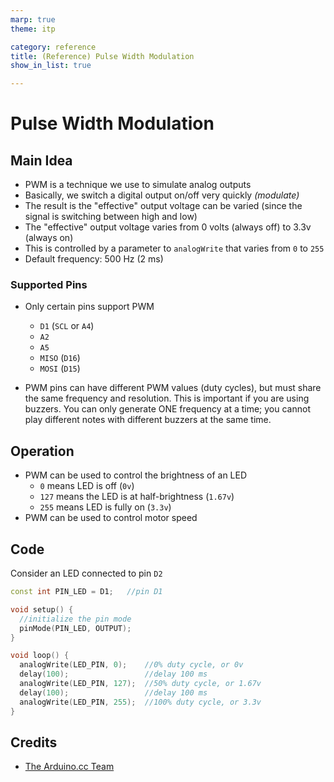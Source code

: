 ```yaml
---
marp: true
theme: itp

category: reference
title: (Reference) Pulse Width Modulation
show_in_list: true

---
```


<!-- headingDivider: 2 -->

# Pulse Width Modulation

## Main Idea

* PWM is a technique we use to simulate analog outputs
* Basically, we switch a digital output on/off very quickly *(modulate)*
* The result is the "effective" output voltage can be varied (since the signal is switching between high and low)
* The "effective" output voltage varies from 0 volts (always off) to 3.3v (always on)
* This is controlled by a parameter to `analogWrite` that varies from `0` to `255`
* Default frequency: 500 Hz (2 ms)


### Supported Pins

* Only certain pins support PWM
  * `D1` (`SCL` or `A4`)
  * `A2`
  * `A5`
  * `MISO` (`D16`)
  * `MOSI` (`D15`)
  
* PWM pins can have different PWM values (duty cycles), but must share the same frequency and resolution. This is important if you are using buzzers. You can only generate ONE frequency at a time; you cannot play different notes with different buzzers at the same time.

## Operation

- PWM can be used to control the brightness of an LED
  - `0` means LED is off (`0v`)
  - `127` means the LED is at half-brightness (`1.67v`)
  - `255` means LED is fully on (`3.3v`)
- PWM can be used to control motor speed

## Code

Consider an LED connected to pin `D2`

```c++
const int PIN_LED = D1;   //pin D1

void setup() {
  //initialize the pin mode
  pinMode(PIN_LED, OUTPUT);
}

void loop() { 
  analogWrite(LED_PIN, 0);	  //0% duty cycle, or 0v
  delay(100);				  //delay 100 ms
  analogWrite(LED_PIN, 127);  //50% duty cycle, or 1.67v
  delay(100);				  //delay 100 ms
  analogWrite(LED_PIN, 255);  //100% duty cycle, or 3.3v
}
```

## Credits

- [The Arduino.cc Team](https://commons.wikimedia.org/wiki/File:Pwm_5steps.gif)